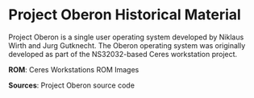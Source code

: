 # Project Oberon Historical Material

Project Oberon is a single user operating system developed by Niklaus Wirth and Jurg Gutknecht. The Oberon operating system was originally developed as part of the NS32032-based Ceres workstation project. 

**ROM**: Ceres Workstations ROM Images

**Sources**: Project Oberon source code
